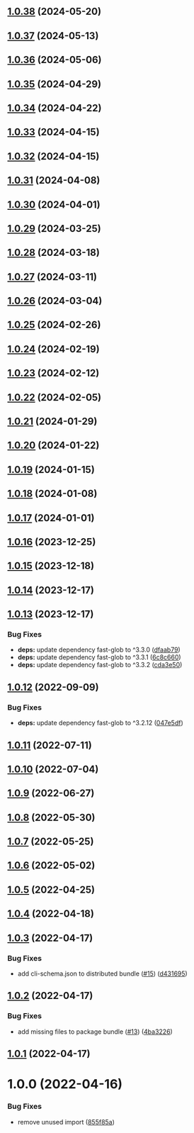 ## [1.0.38](https://github.com/donmahallem/nx-prettier/compare/v1.0.37...v1.0.38) (2024-05-20)

## [1.0.37](https://github.com/donmahallem/nx-prettier/compare/v1.0.36...v1.0.37) (2024-05-13)

## [1.0.36](https://github.com/donmahallem/nx-prettier/compare/v1.0.35...v1.0.36) (2024-05-06)

## [1.0.35](https://github.com/donmahallem/nx-prettier/compare/v1.0.34...v1.0.35) (2024-04-29)

## [1.0.34](https://github.com/donmahallem/nx-prettier/compare/v1.0.33...v1.0.34) (2024-04-22)

## [1.0.33](https://github.com/donmahallem/nx-prettier/compare/v1.0.32...v1.0.33) (2024-04-15)

## [1.0.32](https://github.com/donmahallem/nx-prettier/compare/v1.0.31...v1.0.32) (2024-04-15)

## [1.0.31](https://github.com/donmahallem/nx-prettier/compare/v1.0.30...v1.0.31) (2024-04-08)

## [1.0.30](https://github.com/donmahallem/nx-prettier/compare/v1.0.29...v1.0.30) (2024-04-01)

## [1.0.29](https://github.com/donmahallem/nx-prettier/compare/v1.0.28...v1.0.29) (2024-03-25)

## [1.0.28](https://github.com/donmahallem/nx-prettier/compare/v1.0.27...v1.0.28) (2024-03-18)

## [1.0.27](https://github.com/donmahallem/nx-prettier/compare/v1.0.26...v1.0.27) (2024-03-11)

## [1.0.26](https://github.com/donmahallem/nx-prettier/compare/v1.0.25...v1.0.26) (2024-03-04)

## [1.0.25](https://github.com/donmahallem/nx-prettier/compare/v1.0.24...v1.0.25) (2024-02-26)

## [1.0.24](https://github.com/donmahallem/nx-prettier/compare/v1.0.23...v1.0.24) (2024-02-19)

## [1.0.23](https://github.com/donmahallem/nx-prettier/compare/v1.0.22...v1.0.23) (2024-02-12)

## [1.0.22](https://github.com/donmahallem/nx-prettier/compare/v1.0.21...v1.0.22) (2024-02-05)

## [1.0.21](https://github.com/donmahallem/nx-prettier/compare/v1.0.20...v1.0.21) (2024-01-29)

## [1.0.20](https://github.com/donmahallem/nx-prettier/compare/v1.0.19...v1.0.20) (2024-01-22)

## [1.0.19](https://github.com/donmahallem/nx-prettier/compare/v1.0.18...v1.0.19) (2024-01-15)

## [1.0.18](https://github.com/donmahallem/nx-prettier/compare/v1.0.17...v1.0.18) (2024-01-08)

## [1.0.17](https://github.com/donmahallem/nx-prettier/compare/v1.0.16...v1.0.17) (2024-01-01)

## [1.0.16](https://github.com/donmahallem/nx-prettier/compare/v1.0.15...v1.0.16) (2023-12-25)

## [1.0.15](https://github.com/donmahallem/nx-prettier/compare/v1.0.14...v1.0.15) (2023-12-18)

## [1.0.14](https://github.com/donmahallem/nx-prettier/compare/v1.0.13...v1.0.14) (2023-12-17)

## [1.0.13](https://github.com/donmahallem/nx-prettier/compare/v1.0.12...v1.0.13) (2023-12-17)


### Bug Fixes

* **deps:** update dependency fast-glob to ^3.3.0 ([dfaab79](https://github.com/donmahallem/nx-prettier/commit/dfaab79f394ef6071afac5ab4cac94553ee6b85d))
* **deps:** update dependency fast-glob to ^3.3.1 ([6c8c660](https://github.com/donmahallem/nx-prettier/commit/6c8c6602eef59ab8083c170d52f05e0bf18f3dd4))
* **deps:** update dependency fast-glob to ^3.3.2 ([cda3e50](https://github.com/donmahallem/nx-prettier/commit/cda3e502859dc03315f8ee32a8cd12d6a423d037))

## [1.0.12](https://github.com/donmahallem/nx-prettier/compare/v1.0.11...v1.0.12) (2022-09-09)


### Bug Fixes

* **deps:** update dependency fast-glob to ^3.2.12 ([047e5df](https://github.com/donmahallem/nx-prettier/commit/047e5df32d98266f0c01b393f681d97ad9114af9))

## [1.0.11](https://github.com/donmahallem/nx-prettier/compare/v1.0.10...v1.0.11) (2022-07-11)

## [1.0.10](https://github.com/donmahallem/nx-prettier/compare/v1.0.9...v1.0.10) (2022-07-04)

## [1.0.9](https://github.com/donmahallem/nx-prettier/compare/v1.0.8...v1.0.9) (2022-06-27)

## [1.0.8](https://github.com/donmahallem/nx-prettier/compare/v1.0.7...v1.0.8) (2022-05-30)

## [1.0.7](https://github.com/donmahallem/nx-prettier/compare/v1.0.6...v1.0.7) (2022-05-25)

## [1.0.6](https://github.com/donmahallem/nx-prettier/compare/v1.0.5...v1.0.6) (2022-05-02)

## [1.0.5](https://github.com/donmahallem/nx-prettier/compare/v1.0.4...v1.0.5) (2022-04-25)

## [1.0.4](https://github.com/donmahallem/nx-prettier/compare/v1.0.3...v1.0.4) (2022-04-18)

## [1.0.3](https://github.com/donmahallem/nx-prettier/compare/v1.0.2...v1.0.3) (2022-04-17)


### Bug Fixes

* add cli-schema.json to distributed bundle ([#15](https://github.com/donmahallem/nx-prettier/issues/15)) ([d431695](https://github.com/donmahallem/nx-prettier/commit/d431695f6ddeda191951a10fb8fbde47240288c9))

## [1.0.2](https://github.com/donmahallem/nx-prettier/compare/v1.0.1...v1.0.2) (2022-04-17)


### Bug Fixes

* add missing files to package bundle ([#13](https://github.com/donmahallem/nx-prettier/issues/13)) ([4ba3226](https://github.com/donmahallem/nx-prettier/commit/4ba32268d693f78362f703695fedbe1cbffac458))

## [1.0.1](https://github.com/donmahallem/nx-prettier/compare/v1.0.0...v1.0.1) (2022-04-17)

# 1.0.0 (2022-04-16)


### Bug Fixes

* remove unused import ([855f85a](https://github.com/donmahallem/nx-prettier/commit/855f85a68d83940bdb6192f5c8eff0601fe2888d))
